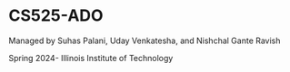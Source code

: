 # CS525-ADO

Managed by Suhas Palani, Uday Venkatesha, and Nishchal Gante Ravish

Spring 2024- Illinois Institute of Technology








